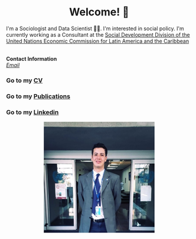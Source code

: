 # <center> Welcome! 👋 </center>

I'm a Sociologist and Data Scientist 👩‍💻. I'm interested in social policy. I'm currently working as a Consultant at the [Social Development Division of the United Nations Economic Commission for Latin America and the Caribbean](https://dds.cepal.org/) <br>
<br>

<b>Contact Information</b> <br>
<i> [Email](mailto:j.suarezsarrazin@gmail.com) </i> <br>

### Go to my [CV](https://jignacioss.github.io/cv)
### Go to my [Publications](https://jignacioss.github.io/publications)
### Go to my [Linkedin](https://www.linkedin.com/in/jose-ignacio-suarez-sarrazin/)
<center> <img src="/docs/profile_pic.png" width="300"/> </center>
